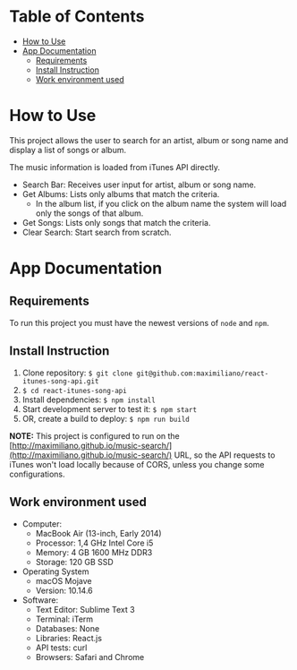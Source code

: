 # Table of Contents

<!-- MarkdownTOC autolink="true" autoanchor="true" levels="1,2,3" -->

- [How to Use](#how-to-use)
- [App Documentation](#app-documentation)
    - [Requirements](#requirements)
    - [Install Instruction](#install-instruction)
    - [Work environment used](#work-environment-used)

<!-- /MarkdownTOC -->

<a id="how-to-use"></a>
# How to Use
This project allows the user to search for an artist, album or song name and display a list of songs or album.

The music information is loaded from iTunes API directly.

- Search Bar: Receives user input for artist, album or song name.
- Get Albums: Lists only albums that match the criteria.
    + In the album list, if you click on the album name the system will load only the songs of that album.
- Get Songs: Lists only songs that match the criteria.
- Clear Search: Start search from scratch.

<a id="app-documentation"></a>
# App Documentation

<a id="requirements"></a>
## Requirements
To run this project you must have the newest versions of `node` and `npm`.

<a id="install-instruction"></a>
## Install Instruction

1. Clone repository: `$ git clone git@github.com:maximiliano/react-itunes-song-api.git`
2. `$ cd react-itunes-song-api`
3. Install dependencies: `$ npm install`
4. Start development server to test it: `$ npm start`
5. OR, create a build to deploy: `$ npm run build`

**NOTE:** This project is configured to run on the [http://maximiliano.github.io/music-search/](http://maximiliano.github.io/music-search/) URL, so the API requests to iTunes won't load locally because of CORS, unless you change some configurations.

<a id="work-environment-used"></a>
## Work environment used

- Computer:
  + MacBook Air (13-inch, Early 2014)
  + Processor: 1,4 GHz Intel Core i5
  + Memory: 4 GB 1600 MHz DDR3
  + Storage: 120 GB SSD
- Operating System
  + macOS Mojave
  + Version: 10.14.6
- Software:
  + Text Editor: Sublime Text 3
  + Terminal: iTerm
  + Databases: None
  + Libraries: React.js
  + API tests: curl
  + Browsers: Safari and Chrome
